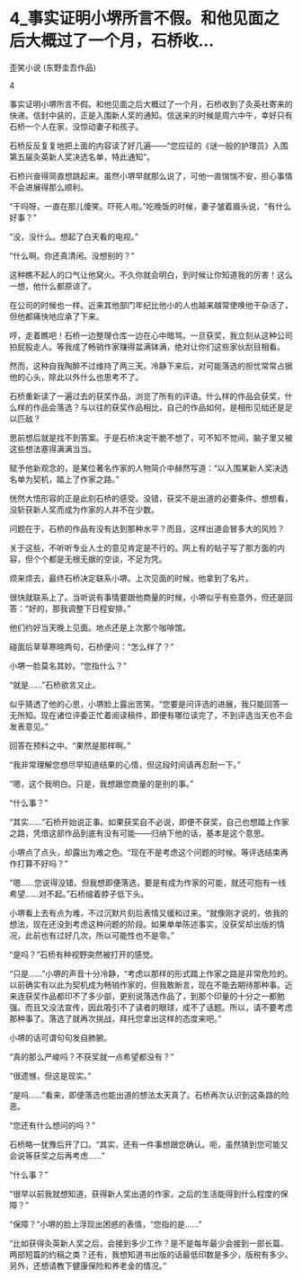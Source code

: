 # 4_事实证明小堺所言不假。和他见面之后大概过了一个月，石桥收...

歪笑小说 (东野圭吾作品)

4

事实证明小堺所言不假。和他见面之后大概过了一个月，石桥收到了灸英社寄来的快递。信封中装的，正是入围新人奖的通知。信送来的时候是周六中午，幸好只有石桥一个人在家，没惊动妻子和孩子。

石桥反反复复地把上面的内容读了好几遍——“您应征的《谜一般的护理员》入围第五届灸英新人奖决选名单，特此通知”。

石桥兴奋得简直想跳起来。虽然小堺早就那么说了，可他一直惴惴不安，担心事情不会进展得那么顺利。

“干吗呀，一直在那儿傻笑。吓死人啦。”吃晚饭的时候，妻子皱着眉头说，“有什么好事？”

“没，没什么。想起了白天看的电视。”

“什么啊。你还真清闲。没想别的？”

这种瞧不起人的口气让他窝火。不久你就会明白，到时候让你知道我的厉害！这么一想，他什么都原谅了。

在公司的时候也一样。近来其他部门年纪比他小的人也越来越常使唤他干杂活了，但他都痛快地应承了下来。

哼，走着瞧吧！石桥一边整理仓库一边在心中暗骂。一旦获奖，我立刻从这种公司拍屁股走人。等我成了畅销作家赚得盆满钵满，绝对让你们这些家伙刮目相看。

然而，这种自我陶醉不过维持了两三天。冷静下来后，对可能落选的担忧常常占据他的心头，除此以外什么也思考不了。

石桥重新读了一遍过去的获奖作品，浏览了所有的评语。什么样的作品会获奖，什么样的作品会落选？与以往的获奖作品相比，自己的作品如何，是相形见绌还是足以匹敌？

思前想后就是找不到答案。于是石桥决定干脆不想了，可不知不觉间，脑子里又被这些想法塞得满满当当。

赋予他新观念的，是某位著名作家的人物简介中赫然写道：“以入围某新人奖决选名单为契机，踏上了作家之路。”

恍然大悟形容的正是此刻石桥的感受。没错，获奖不是出道的必要条件。想想看，没斩获新人奖而成为作家的人并不在少数。

问题在于，石桥的作品有没有达到那种水平？而且，这样出道会冒多大的风险？

关于这些，不听听专业人士的意见肯定是不行的。网上有的帖子写了那方面的内容，但个个都是无根无据的空谈，不足为凭。

烦来烦去，最终石桥决定联系小堺。上次见面的时候，他拿到了名片。

很快就联系上了。当听说有事情要跟他商量的时候，小堺似乎有些意外，但还是回答：“好的，那我调整下日程安排。”

他们约好当天晚上见面。地点还是上次那个咖啡馆。

碰面后草草寒暄两句，石桥便问：“怎么样了？”

小堺一脸莫名其妙。“您指什么？”

“就是……”石桥欲言又止。

似乎猜透了他的心思，小堺脸上露出苦笑。“您要是问评选的进展，我只能回答一无所知。现在诸位评委正忙着阅读稿件，即便有哪位读完了，不到评选当天也不会发表意见。”

回答在预料之中。“果然是那样啊。”

“我非常理解您想尽早知道结果的心情，但这段时间请再忍耐一下。”

“嗯，这个我明白。只是，我想跟您商量的是别的事。”

“什么事？”

“其实……”石桥开始说正事。如果获奖自不必说，即便不获奖，自己也想踏上作家之路，凭借这部作品到底有没有可能——归纳下他的话，基本是这个意思。

小堺点了点头，却露出为难之色。“现在不是考虑这个问题的时候。等评选结束再作打算不好吗？”

“嗯……您说得没错。但我想即便落选，要是有成为作家的可能，就还可抱有一线希望……对不起。”石桥缩着脖子低下头。

小堺看上去有点为难，不过沉默片刻后表情又缓和过来。“就像刚才说的，依我的想法，现在还没到考虑这种问题的阶段。如果单单陈述事实，没获奖却出版的情况，此前也有过好几次，所以可能性也不是零。”

“是吗？”石桥有种视野突然被打开的感觉。

“只是……”小堺的声音十分冷静，“考虑以那样的形式踏上作家之路是非常危险的。以前确实有以此为契机成为畅销作家的，但我敢断言，现在不能去期待那种事。近来连获奖作品都印不了多少部，更别说落选作品了，到那个印量的十分之一都勉强。而且又没法宣传，因此吸引不了读者的眼球，成不了话题。所以，请不要考虑那种事了。落选了就再次挑战，拜托您拿出这样的态度来吧。”

小堺的话可谓句句发自肺腑。

“真的那么严峻吗？不获奖就一点希望都没有？”

“很遗憾，但这是现实。”

“是吗……”看来，即便落选也能出道的想法太天真了。石桥再次认识到这条路的险恶。

“您还有什么想问的吗？”

石桥略一犹豫后开了口。“其实，还有一件事想跟您确认。呃，虽然猜到您可能又会说等获奖之后再考虑……”

“什么事？”

“很早以前我就想知道，获得新人奖出道的作家，之后的生活能得到什么程度的保障？”

“保障？”小堺的脸上浮现出困惑的表情，“您指的是……”

“比如获得灸英新人奖之后，会接到多少工作？是不是每年最少会接到一部长篇、两部短篇的约稿之类？还有，我想知道书出版的话最低印数是多少，版税有多少。另外，还想请教下健康保险和养老金的情况。”